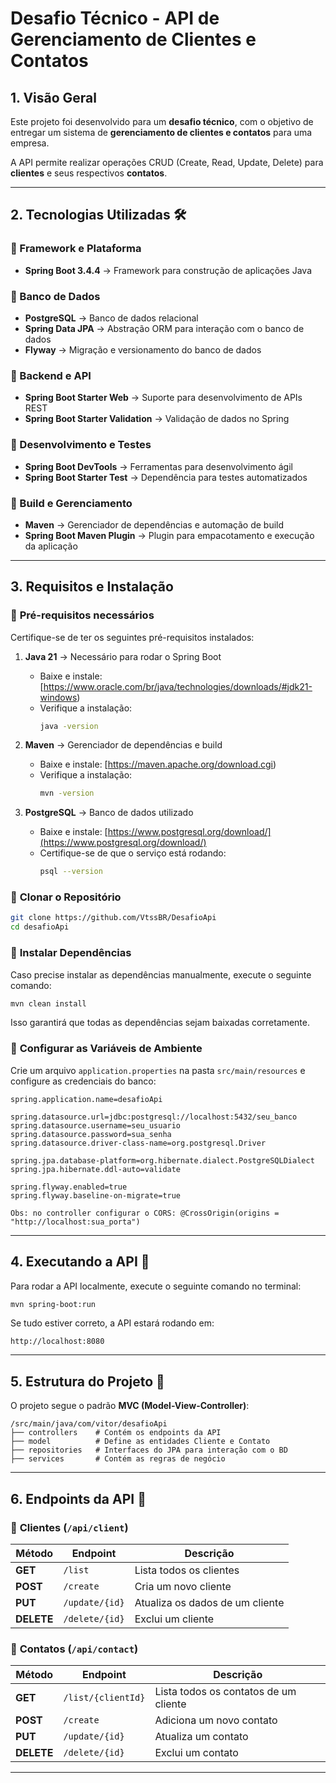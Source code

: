 
# Desafio Técnico - API de Gerenciamento de Clientes e Contatos

## 1. Visão Geral

Este projeto foi desenvolvido para um **desafio técnico**, com o objetivo de entregar um sistema de **gerenciamento de clientes e contatos** para uma empresa.

A API permite realizar operações CRUD (Create, Read, Update, Delete) para **clientes** e seus respectivos **contatos**.

---

## 2. Tecnologias Utilizadas 🛠

### 📌 Framework e Plataforma
- **Spring Boot 3.4.4** → Framework para construção de aplicações Java

### 📌 Banco de Dados
- **PostgreSQL** → Banco de dados relacional
- **Spring Data JPA** → Abstração ORM para interação com o banco de dados
- **Flyway** → Migração e versionamento do banco de dados

### 📌 Backend e API
- **Spring Boot Starter Web** → Suporte para desenvolvimento de APIs REST
- **Spring Boot Starter Validation** → Validação de dados no Spring

### 📌 Desenvolvimento e Testes
- **Spring Boot DevTools** → Ferramentas para desenvolvimento ágil
- **Spring Boot Starter Test** → Dependência para testes automatizados

### 📌 Build e Gerenciamento
- **Maven** → Gerenciador de dependências e automação de build
- **Spring Boot Maven Plugin** → Plugin para empacotamento e execução da aplicação

---

## 3. Requisitos e Instalação

### 📌 **Pré-requisitos necessários**
Certifique-se de ter os seguintes pré-requisitos instalados:

1. **Java 21** → Necessário para rodar o Spring Boot
    - Baixe e instale: [https://www.oracle.com/br/java/technologies/downloads/#jdk21-windows)
    - Verifique a instalação:
      ```bash
      java -version
      ```

2. **Maven** → Gerenciador de dependências e build
    - Baixe e instale: [https://maven.apache.org/download.cgi)
    - Verifique a instalação:
      ```bash
      mvn -version
      ```

3. **PostgreSQL** → Banco de dados utilizado
    - Baixe e instale: [https://www.postgresql.org/download/](https://www.postgresql.org/download/)
    - Certifique-se de que o serviço está rodando:
      ```bash
      psql --version
      ```

### 📌 **Clonar o Repositório**

```bash
git clone https://github.com/VtssBR/DesafioApi
cd desafioApi
```

### 📌 **Instalar Dependências**
Caso precise instalar as dependências manualmente, execute o seguinte comando:

```bash
mvn clean install
```

Isso garantirá que todas as dependências sejam baixadas corretamente.

### 📌 **Configurar as Variáveis de Ambiente**
Crie um arquivo `application.properties` na pasta `src/main/resources` e configure as credenciais do banco:

```properties
spring.application.name=desafioApi

spring.datasource.url=jdbc:postgresql://localhost:5432/seu_banco
spring.datasource.username=seu_usuario
spring.datasource.password=sua_senha
spring.datasource.driver-class-name=org.postgresql.Driver

spring.jpa.database-platform=org.hibernate.dialect.PostgreSQLDialect
spring.jpa.hibernate.ddl-auto=validate

spring.flyway.enabled=true
spring.flyway.baseline-on-migrate=true

Obs: no controller configurar o CORS: @CrossOrigin(origins = "http://localhost:sua_porta")
```
---

## 4. Executando a API 🚀

Para rodar a API localmente, execute o seguinte comando no terminal:

```bash
mvn spring-boot:run
```

Se tudo estiver correto, a API estará rodando em:
```
http://localhost:8080
```

---

## 5. Estrutura do Projeto 📂
O projeto segue o padrão **MVC (Model-View-Controller)**:

```
/src/main/java/com/vitor/desafioApi
├── controllers    # Contém os endpoints da API
├── model          # Define as entidades Cliente e Contato
├── repositories   # Interfaces do JPA para interação com o BD
├── services       # Contém as regras de negócio
```

---

## 6. Endpoints da API 📝

### 📌 **Clientes** (`/api/client`)
| Método | Endpoint | Descrição |
|---------|---------|-------------|
| **GET** | `/list` | Lista todos os clientes |
| **POST** | `/create` | Cria um novo cliente |
| **PUT** | `/update/{id}` | Atualiza os dados de um cliente |
| **DELETE** | `/delete/{id}` | Exclui um cliente |

### 📌 **Contatos** (`/api/contact`)
| Método | Endpoint | Descrição |
|---------|---------|-------------|
| **GET** | `/list/{clientId}` | Lista todos os contatos de um cliente |
| **POST** | `/create` | Adiciona um novo contato |
| **PUT** | `/update/{id}` | Atualiza um contato |
| **DELETE** | `/delete/{id}` | Exclui um contato |

---


